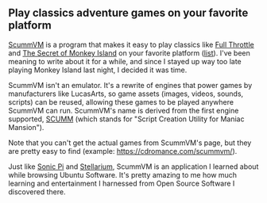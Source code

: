 ## Play classics adventure games on your favorite platform

[ScummVM](https://www.scummvm.org/) is a program that makes it easy to play
classics like [Full Throttle](https://en.wikipedia.org/wiki/Full_Throttle_(1995_video_game))
and [The Secret of Monkey Island](https://en.wikipedia.org/wiki/The_Secret_of_Monkey_Island)
on your favorite platform ([list](https://www.scummvm.org/downloads/)). I've been
meaning to write about it for a while, and since I stayed up way too late
playing Monkey Island last night, I decided it was time.

ScummVM isn't an emulator. It's a rewrite of engines that power games by
manufacturers like LucasArts, so game assets (images, videos, sounds, scripts)
can be reused, allowing these games to be played anywhere ScummVM can run.
ScummVM's name is derived from the first engine supported,
[SCUMM](https://en.wikipedia.org/wiki/SCUMM) (which stands for "Script Creation
Utility for Maniac Mansion").

Note that you can't get the actual games from ScummVM's page, but they are pretty
easy to find (example: <https://cdromance.com/scummvm/>).

Just like [Sonic Pi](/2022/02/01/sonic-pi.html) and [Stellarium](/2022/01/03/satellite-tracking.html#stellarium),
ScummVM is an application I learned about while browsing Ubuntu Software. It's
pretty amazing to me how much learning and entertainment I harnessed from Open
Source Software I discovered there.
